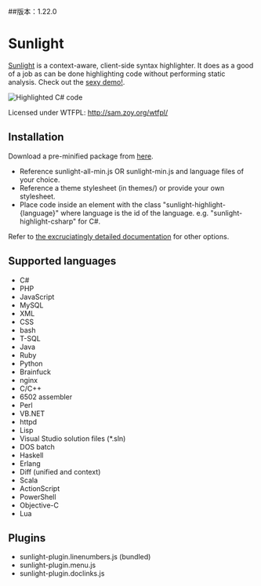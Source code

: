 ##版本：1.22.0

# Sunlight
[Sunlight](http://sunlightjs.com/) is a context-aware, client-side syntax
highlighter. It does as a good of a job as can be done highlighting code
without performing static analysis. Check out the [sexy demo!](http://sunlightjs.com/demo.html).

![Highlighted C# code](./docs/example.png "Sunlight in action on some C# code")

Licensed under WTFPL: http://sam.zoy.org/wtfpl/




## Installation
Download a pre-minified package from [here](http://sunlightjs.com/#download).

- Reference sunlight-all-min.js OR sunlight-min.js and language files of your choice.
- Reference a theme stylesheet (in themes/) or provide your own stylesheet.
- Place code inside an element with the class "sunlight-highlight-{language}" where
  language is the id of the language. e.g. "sunlight-highlight-csharp" for C#.

Refer to [the excruciatingly detailed documentation](http://sunlightjs.com/docs.html)
for other options.

## Supported languages
- C#
- PHP
- JavaScript
- MySQL
- XML
- CSS
- bash
- T-SQL
- Java
- Ruby
- Python
- Brainfuck
- nginx
- C/C++
- 6502 assembler
- Perl
- VB.NET
- httpd
- Lisp
- Visual Studio solution files (*.sln)
- DOS batch
- Haskell
- Erlang
- Diff (unified and context)
- Scala
- ActionScript
- PowerShell
- Objective-C
- Lua

## Plugins
- sunlight-plugin.linenumbers.js (bundled)
- sunlight-plugin.menu.js
- sunlight-plugin.doclinks.js
